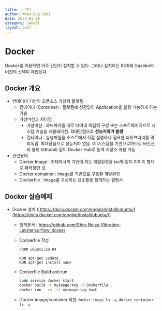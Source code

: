 ```yaml
---
title: ❑ 기타
author: Woen-Sug Choi
date: 2023-01-29
category: Jekyll
layout: post
---
```


# **Docker**

Docker를 이용하면 아주 간단히 설치할 수 있다. 그러나 설치하는 ROS와 Gazebo의 버전의 선택이 제한된다.

## Docker 개요

- 컨테이너 기반의 오픈소스 가상화 플랫폼
    - 컨테이너 (Container) : 플랫폼에 상관없이 Application을 실행 가능하게 하는 기술
    - 가상머신과 차이점
        - 가상머신 : 하드웨어를 따로 떼어내 독립적 구성 또는 소프트웨어적으로 시스템 커널을 에뮬레이션. 최대단점으로 **성능저하가 발생**
        - 컨테이너 : 실행파일을 호스트에서 직접 실행하나 필요한 라이브러리를 격리독립. 최대장점으로 성능저하 없음. Git시스템을 기반으로하므로 버전관리 용의 Github와 같이 Docker Hub로 원격 저장소 이용 가능
- 관련용어
    - Docker Image : 컨테이너의 기반이 되는 개발환경을 iso와 같이 이미지 형태로 패키징한 것
    - Docker container : Image를 기반으로 구동된 개발환경
    - Dockerfile : Image를 구성하는 요소들을 정의하는 설명서

## Docker 실습예제

- Docker 설치 ([https://docs.docker.com/engine/install/ubuntu/](https://docs.docker.com/engine/install/ubuntu/))
    - 정리문서 :  https://github.com/Ship-Noise-Vibration-Lab/tensorflow_docker
    - Dockerfile 작성
        
        ```bash
        FROM ubuntu:20.04
        
        RUN apt-get update
        RUN apt-get install nano
        ```
        
    - Dockerfile Build and run
        
        ```bash
        sudo service docker start
        docker build -t myimage:tag -f Dockerfile .
        docker run --rm -it myimage:tag bash
        ```
        
    - Docker image/container 확인 `docker image ls -a`, `docker container ls -a`